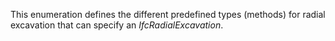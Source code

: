 This enumeration defines the different predefined types (methods) for radial excavation that can specify an _IfcRadialExcavation_.
